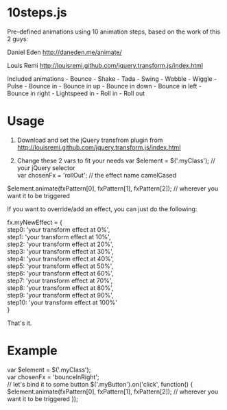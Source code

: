 10steps.js
==========

Pre-defined animations using 10 animation steps, based on the work of this 2 guys:

Daniel Eden
http://daneden.me/animate/

Louis Remi
http://louisremi.github.com/jquery.transform.js/index.html

Included animations
	- Bounce
	- Shake
	- Tada
	- Swing
	- Wobble
	- Wiggle
	- Pulse
	- Bounce in
	- Bounce in up
	- Bounce in down
	- Bounce in left
	- Bounce in right
	- Lightspeed in
	- Roll in
	- Roll out


Usage
==========

1. Download and set the jQuery transfrom plugin from http://louisremi.github.com/jquery.transform.js/index.html

2. Change these 2 vars to fit your needs
var $element = $('.myClass'); // your jQuery selector <br>
var chosenFx = 'rollOut'; // the effect name camelCased <br>

$element.animate(fxPattern[0], fxPattern[1], fxPattern[2]); // wherever you want it to be triggered


If you want to override/add an effect, you can just do the following:

fx.myNewEffect = {<br>
		step0: 'your transform effect at 0%',<br>
		step1: 'your transform effect at 10%',<br>
		step2: 'your transform effect at 20%',<br>
		step3: 'your transform effect at 30%',<br>
		step4: 'your transform effect at 40%',<br>
		step5: 'your transform effect at 50%',<br>
		step6: 'your transform effect at 60%',<br>
		step7: 'your transform effect at 70%',<br>
		step8: 'your transform effect at 80%',<br>
		step9: 'your transform effect at 90%',<br>
		step10: 'your transform effect at 100%'<br>
	}

That's it.
	
Example
==========
var $element = $('.myClass');<br>
var chosenFx = 'bounceInRight';<br>
// let's bind it to some button
$('.myButton').on('click', function() {
	$element.animate(fxPattern[0], fxPattern[1], fxPattern[2]); // wherever you want it to be triggered
});